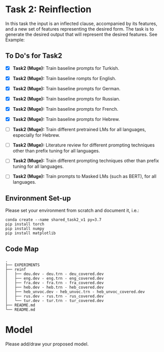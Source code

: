 # Task 2: Reinflection
In this task the input is an inflected clause, accompanied by its features, and a new set of features representing the desired form. The task is to generate the desired output that will represent the desired features. See Example:

## To Do's for Task2
- [X] **Task2 (Muge):** Train baseline prompts for Turkish.
- [X] **Task2 (Muge):** Train baseline rompts for English.
- [X] **Task2 (Muge):** Train baseline prompts for German.
- [X] **Task2 (Muge):** Train baseline prompts for Russian.
- [X] **Task2 (Muge):** Train baseline prompts for French.
- [X] **Task2 (Muge):** Train baseline prompts for Hebrew.

- [ ] **Task2 (Muge):** Train different pretrained LMs for all languages, especially for Hebrew.
- [ ] **Task2 (Muge):** Literature review for different prompting techniques other than prefix tuning for all languages.
- [ ] **Task2 (Muge):** Train different prompting techniques other than prefix tuning for all languages.
- [ ] **Task2 (Muge):** Train prompts to Masked LMs (such as BERT), for all languages.

## Environment Set-up
Please set your environment from scratch and document it, i.e.:
```
conda create --name shared_task2_v1 py=3.7
pip install torch
pip install numpy
pip install matplotlib
```

## Code Map
```
.
├── EXPERIMENTS
├── reinf
│   ├── deu.dev - deu.trn - deu_covered.dev
│   ├── eng.dev - eng.trn - eng_covered.dev
│   ├── fra.dev - fra.trn - fra_covered.dev
│   ├── heb.dev - heb.trn - heb_covered.dev
│   ├── heb_unvoc.dev - heb_unvoc.trn - heb_unvoc_covered.dev
│   ├── rus.dev - rus.trn - rus_covered.dev
│   └── tur.dev - tur.trn - tur_covered.dev
├── README.md
└── README.md
```

# Model
Please add/draw your proposed model.
